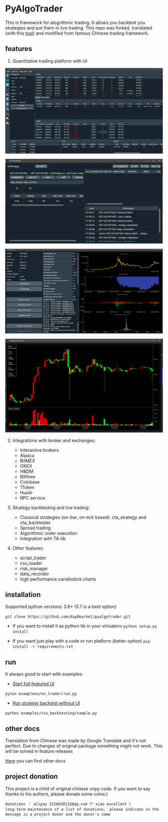 # PyAlgoTrader


This is framework for alogrithmic trading. It allows you backtest you strategies and put them in live trading. This repo
was forked, translated (with this [tool](https://github.com/day0market/pychinesecodetoenglish)) and modified from famous Chinese trading framework. 


##  features 

1.  Quantitative trading platform with UI

![Main window](imgs/1.png?raw=true "Main window")

![Live trading](imgs/2.png?raw=true "Live trading")

![UI backtesing](imgs/3.png?raw=true "Backtesting")

![Candlestick chart](imgs/4.png?raw=true "Candlestick chart")

2.  Integrations with broker and exchanges:
    * Interactive brokers
    * Alpaca
    * BitMEX
    * OKEX
    * HBDM
    * Bitfinex
    * Coinbase
    * 1Token
    * Huobi
    * RPC service

3. Strategy backtesting and live trading:
    * Classical strategies (on-bar, on-tick based): cta_strategy and cta_backtester
    * Spread trading
    * Algorithmic order execution
    * Integration with TA-lib   
 
4.  Other features:
    * script_trader
    * csv_loader
    * risk_manager
    * data_recorder
    * high performance candlestick charts


## installation

Supported python versions: 3.6+ (3.7 is a best option)

`git clone https://github.com/day0market/pyalgotrader.git`

* If you want to install it as python lib in your virtualenv
    `python setup.py install`

* If you want just play with a code or run platform (better option)
    `pip install -r requirements.txt`

## run

It always good to start with examples. 

* [Start full featured UI]()

`pyton examplese/vn_trader/run.py`
  
* [Run strategy backtest without UI](https://github.com/day0market/pyalgotrader/tree/master/examples/cta_backtesting)
  
`python examples/cta_backtesting/sample.py`
  

## other docs

Translation from Chinese was made by Google Translate and it's not perfect. Due to changes of original package
something might not work. This will be solved in feature releases

[Here](https://github.com/day0market/pyalgotrader/tree/master/docs) you can find other docs




##  project donation 

This project is a child of original chinese vnpy code. If you want to say thanks to his authors, please donate some coins:)

 ```
 donations ： alipay 3216630132@qq.com（* xiao excellent ）
 long-term maintenance of a list of donations， please indicate in the message is a project donor and the donor's name
 ```








